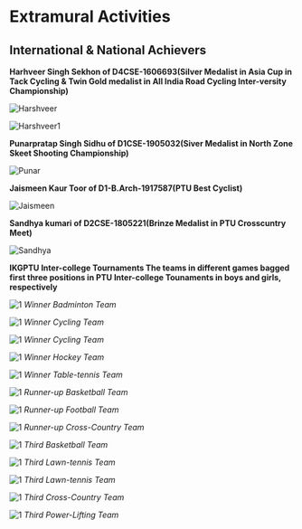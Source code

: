 # Extramural Activities
## International & National Achievers  


**Harhveer Singh Sekhon of D4CSE-1606693(Silver Medalist in Asia Cup in Tack Cycling & Twin Gold medalist in All India Road Cycling Inter-versity Championship)**  

![Harshveer](Images/Star/1.jpg)  

![Harshveer1](Images/Star/2.jpg)

**Punarpratap Singh Sidhu of D1CSE-1905032(Siver Medalist in North Zone Skeet Shooting Championship)**  

![Punar](Images/Star/3.jpg)  

**Jaismeen Kaur Toor of D1-B.Arch-1917587(PTU Best Cyclist)**  

![Jaismeen](Images/Star/4.jpg)

**Sandhya kumari of D2CSE-1805221(Brinze Medalist in PTU Crosscuntry Meet)**

![Sandhya](Images/Star/5.JPG)


**IKGPTU Inter-college Tournaments
The teams in different games bagged first three positions in PTU Inter-college Tounaments in boys and girls, respectively**

![1](Images/Teams/1-1st.jpg)
*Winner Badminton Team*

![1](Images/Teams/2-1st.jpg)
*Winner Cycling Team*

![1](Images/Teams/3-1st.jpeg)
*Winner Cycling Team*

![1](Images/Teams/4-1st.jpg)
*Winner Hockey Team*

![1](Images/Teams/5-1st.jpg)
*Winner Table-tennis Team*

![1](Images/Teams/6-2nd.jpeg)
*Runner-up Basketball Team*

![1](Images/Teams/7-2nd.jpg)
*Runner-up Football Team*

![1](Images/Teams/8-2nd.JPG)
*Runner-up Cross-Country Team*

![1](Images/Teams/9-3rd.jpeg)
*Third Basketball Team*

![1](Images/Teams/10-3rd.jpg)
*Third Lawn-tennis Team*

![1](Images/Teams/11-3rd.jpg)
*Third Lawn-tennis Team*

![1](Images/Teams/12-3rd.JPG)
*Third Cross-Country Team*

![1](Images/Teams/13-3rd.jpg)
*Third Power-Lifting Team*
